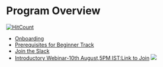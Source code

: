 # Program Overview

[![HitCount](http://hits.dwyl.io/explore-ml-iemk/explore-ml-iemkgithubio.svg)](http://hits.dwyl.io/explore-ml-iemk/explore-ml-iemkgithubio)

- [Onboarding](https://explore-ml-iemk.github.io/Onboarding/)
- [Prerequisites for Beginner Track](https://explore-ml-iemk.github.io/Prerequisites)
- [Join the Slack](https://join.slack.com/t/explore-ml-iemk/shared_invite/enQtNzE1NTk0MjE3ODc3LWQzY2Y3ZmYyMTI0ZDhhNzQwZjUwZDU3N2ExMzQ1ZWI0MjE1MjRiNzdiOWI0MDAxMzhkNTFjYWIyYjhhOGQxY2M)
- [Introductory Webinar-10th August,5PM IST:Link to Join](https://zoom.us/j/762553179)
![](https://explore-ml-iemk.github.io/Sayantan's%20Explore%20ML%20Poster%20.jpg)
